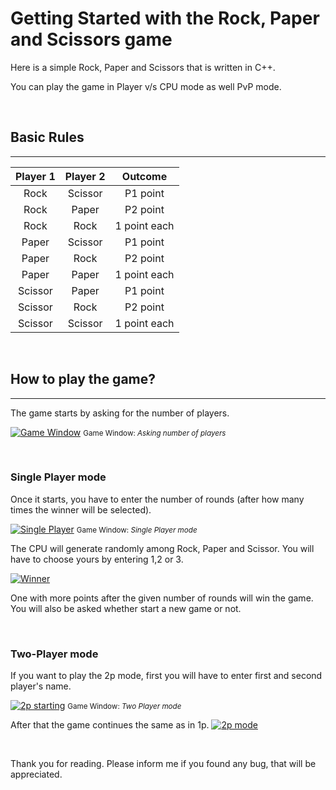 # Getting Started with the Rock, Paper and Scissors game

Here is a simple Rock, Paper and Scissors that is written in C++.

You can play the game in Player v/s CPU mode as well PvP mode.

<br>

## Basic Rules
<hr>

| Player 1 | Player 2 |   Outcome    |
| :------: | :------: | :----------: |
|   Rock   | Scissor  |   P1 point   |
|   Rock   |  Paper   |   P2 point   |
|   Rock   |   Rock   | 1 point each |
|  Paper   | Scissor  |   P1 point   |
|  Paper   |   Rock   |   P2 point   |
|  Paper   |  Paper   | 1 point each |
| Scissor  |  Paper   |   P1 point   |
| Scissor  |   Rock   |   P2 point   |
| Scissor  | Scissor  | 1 point each |


<br>

## How to play the game?
<hr>

The game starts by asking for the number of players.

[![Game Window](https://i.postimg.cc/vZ948PPG/Screenshot-2022-03-28-180418.png)](https://postimg.cc/K1GGJ5SW)
<small>Game Window: *Asking number of players*</small>

<br>

### Single Player mode
Once it starts, you have to enter the number of rounds (after how many times the winner will be selected).

[![Single Player](https://i.postimg.cc/G2wDF42n/single-Player.png)](https://postimg.cc/Z9H0ZKpw)
<small>Game Window: *Single Player mode*</small>

The CPU will generate randomly among Rock, Paper and Scissor. You will have to choose yours by entering 1,2 or 3.

[![Winner](https://i.postimg.cc/cL0zdcGP/single-Player-End.png)](https://postimg.cc/vc2hzfBv)

One with more points after the given number of rounds will win the game. You will also be asked whether start a new game or not.

<br>

### Two-Player mode
If you want to play the 2p mode, first you will have to enter first and second player's name.

[![2p starting](https://i.postimg.cc/vHVvCx1k/2pStart.png)](https://postimg.cc/8jTW65mm)
<small>Game Window: *Two Player mode*</small>

After that the game continues the same as in 1p.
[![2p mode](https://i.postimg.cc/T2mzJ1d2/2pSame.png)](https://postimg.cc/4nf2JJHj)

<br>

Thank you for reading. Please inform me if you found any bug, that will be appreciated.